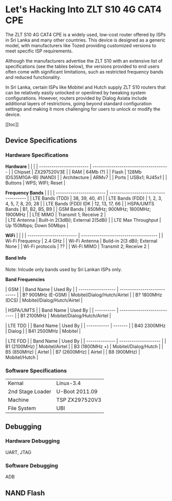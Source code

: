 # Let's Hacking Into ZLT S10 4G CAT4 CPE

The ZLT S10 4G CAT4 CPE is a widely used, low-cost router offered by ISPs in Sri Lanka and many other countries. This device is designed as a generic model, with manufacturers like Tozed providing customized versions to meet specific ISP requirements.

Although the manufacturers advertise the ZLT S10 with an extensive list of specifications (see the tables below), the versions provided to end users often come with significant limitations, such as restricted frequency bands and reduced functionality.

In Sri Lanka, certain ISPs like Mobitel and Hutch supply ZLT S10 routers that can be relatively easily unlocked or openlined by tweaking system configurations. However, routers provided by Dialog Axiata include additional layers of restrictions, going beyond standard configuration settings and making it more challenging for users to unlock or modify the device.

[[toc]]

## Device Specifications

### Hardware Specifications

**Hardware**
|   |   |
| ------------------------ | ------------------------------------- |
| Chipset                  |           ZX297520V3E                 |
| RAM                      |            64Mb (?)                   |
| Flash                    |           128Mb (DS35M1GA-IB) (NAND)  |
| Architecture             |           ARMv7                       |
| Ports                    | USBx1; RJ45x1  |
| Buttons                  | WPS; WIFI; Reset |

**Frequency Bands**
|   |   |
| ------------------------ | ------------------------------------- |
| LTE Bands (TDD)          |           38, 39, 40, 41              |
| LTE Bands (FDD)          |           1, 2, 3, 4, 5, 7, 8, 20, 28 |
| LTE Bands (FDD) IDK      |           12, 13, 17, 66              |
| HSPA/UMTS Bands          | B1, B2, B5, B9                        |
| GSM Bands                | 850MHz; 900MHz; 1800MHz; 1900MHz      |
| LTE MIMO                 |           Transmit 1; Receive 2       |  
| LTE Antenna              | Built-in 2(3dBi); External 2(5dBi)    | 
| LTE Max Throughput       | Up 150Mbps; Down 50Mbps               |

**WiFi**
|  |  |
| ------------------------ | ------------------------------------- |
| Wi-Fi Frequency          | 2.4 GHz                               |
| Wi-Fi Antenna            | Build-in 2(3 dBi); External None         |
| Wi-Fi protocols          |           ??                          |
| Wi-Fi MIMO               | Transmit 2; Receive 2                 |

#### Band Info
Note: Inlcude only bands used by Sri Lankan ISPs only.

**Band Frequencies**

| GSM |
| Band Name          | Used By                     |
| ------------------ | --------------------------- | 
| B? 900MHz (E-GSM)  | Mobitel/Dialog/Hutch/Airtel |
| B? 1800MHz (DCS)   | Mobitel/Dialog/Hutch/Airtel |

| HSPA/UMTS |
| Band Name  | Used By                     |
| ---------- | --------------------------- | 
| B1 2100MHz | Mobitel/Dialog/Hutch/Airtel | 

| LTE TDD |
| Band Name   | Used By |
| ----------- | ------- |
| B40 2300MHz | Dialog  |
| B41 2500MHz | Mobitel |

| LTE FDD |
| Band Name      | Used By              |
| -------------- | -------------------- |
| B1 (2100MHz)   | Mobitel/Airtel       |
| B3 (1800MHz +) | Mobitel/Dialog/Hutch |
| B5 (850MHz)    | Airtel               |
| B7 (2600MHz)   | Airtel               |
| B8 (900MHz)    | Mobitel/Hutch        |



 

### Software Specifications

|  |  |
| ----------------- | --------------- |
|  Kernal           | Linux-3.4       |
|  2nd Stage Loader | U-Boot 2011.09  |
|  Machine          | TSP ZX297520V3  |
|  File System      | UBI             |

## Debugging

### Hardware Debugging
UART, JTAG

### Software Debugging
ADB


## NAND Flash